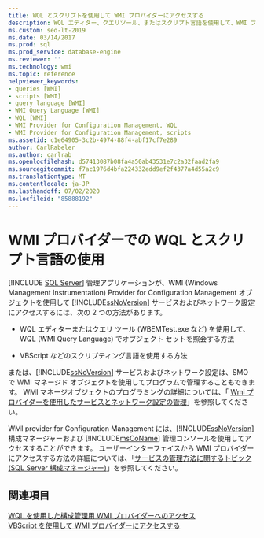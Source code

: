 ```yaml
---
title: WQL とスクリプトを使用して WMI プロバイダーにアクセスする
description: WQL エディター、クエリツール、またはスクリプト言語を使用して、WMI プロバイダーを使用して SQL Server サービスおよびネットワーク設定にアクセスする方法について説明します。
ms.custom: seo-lt-2019
ms.date: 03/14/2017
ms.prod: sql
ms.prod_service: database-engine
ms.reviewer: ''
ms.technology: wmi
ms.topic: reference
helpviewer_keywords:
- queries [WMI]
- scripts [WMI]
- query language [WMI]
- WMI Query Language [WMI]
- WQL [WMI]
- WMI Provider for Configuration Management, WQL
- WMI Provider for Configuration Management, scripts
ms.assetid: c1e64905-3c2b-4974-88f4-abf17cf7e289
author: CarlRabeler
ms.author: carlrab
ms.openlocfilehash: d57413087b08fa4a50ab43531e7c2a32faad2fa9
ms.sourcegitcommit: f7ac1976d4bfa224332edd9ef2f4377a4d55a2c9
ms.translationtype: MT
ms.contentlocale: ja-JP
ms.lasthandoff: 07/02/2020
ms.locfileid: "85888192"
---
```

# <a name="using-wql-and-scripting-languages-with-the-wmi-provider"></a>WMI プロバイダーでの WQL とスクリプト言語の使用
[!INCLUDE [SQL Server](../../includes/applies-to-version/sqlserver.md)]
  管理アプリケーションが、WMI (Windows Management Instrumentation) Provider for Configuration Management オブジェクトを使用して [!INCLUDE[ssNoVersion](../../includes/ssnoversion-md.md)] サービスおよびネットワーク設定にアクセスするには、次の 2 つの方法があります。  
  
-   WQL エディターまたはクエリ ツール (WBEMTest.exe など) を使用して、WQL (WMI Query Language) でオブジェクト セットを照会する方法  
  
-   VBScript などのスクリプティング言語を使用する方法  
  
 または、[!INCLUDE[ssNoVersion](../../includes/ssnoversion-md.md)] サービスおよびネットワーク設定は、SMO で WMI マネージド オブジェクトを使用してプログラムで管理することもできます。 WMI マネージオブジェクトのプログラミングの詳細については、「 [Wmi プロバイダーを使用したサービスとネットワーク設定の管理](../../relational-databases/server-management-objects-smo/tasks/managing-services-and-network-settings-by-using-wmi-provider.md)」を参照してください。  
  
 WMI provider for Configuration Management には、[!INCLUDE[ssNoVersion](../../includes/ssnoversion-md.md)] 構成マネージャーおよび [!INCLUDE[msCoName](../../includes/msconame-md.md)] 管理コンソールを使用してアクセスすることができます。 ユーザーインターフェイスから WMI プロバイダーにアクセスする方法の詳細については、「[サービスの管理方法に関するトピック &#40;SQL Server 構成マネージャー&#41;](https://msdn.microsoft.com/library/78dee169-df0c-4c95-9af7-bf033bc9fdc6)」を参照してください。  
  
## <a name="see-also"></a>関連項目  
 [WQL を使用した構成管理用 WMI プロバイダーへのアクセス](../../relational-databases/wmi-provider-configuration/access-wmi-provider-for-configuration-management-using-wql.md)   
 [VBScript を使用して WMI プロバイダーにアクセスする](../../relational-databases/wmi-provider-configuration/access-wmi-provider-for-configuration-management-using-vbscript.md)  
  
  
